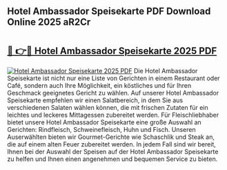 ## Hotel Ambassador Speisekarte PDF Download Online 2025 aR2Cr

# <h2><a href="http://gc6wh3i.nevu.top/?p=Hotel+Ambassador+Speisekarte">🔗 👉🔴 Hotel Ambassador Speisekarte 2025 PDF</a></h2>

[![Hotel Ambassador Speisekarte 2025 PDF](https://i.imgur.com/dBaPXMq.png)](http://gc6wh3i.nevu.top/?p=Hotel+Ambassador+Speisekarte)
Die Hotel Ambassador Speisekarte ist nicht nur eine Liste von Gerichten in einem Restaurant oder Café, sondern auch Ihre Möglichkeit, ein köstliches und für Ihren Geschmack geeignetes Gericht zu wählen. Auf unserer Hotel Ambassador Speisekarte empfehlen wir einen Salatbereich, in dem Sie aus verschiedenen Salaten wählen können, die mit frischen Zutaten für ein leichtes und leckeres Mittagessen zubereitet werden. Für Fleischliebhaber bietet unsere Hotel Ambassador Speisekarte eine große Auswahl an Gerichten: Rindfleisch, Schweinefleisch, Huhn und Fisch. Unseren Auserwählten bieten wir Gourmet-Gerichte wie Schaschlik und Steak an, die auf einem alten Feuer zubereitet werden. In jedem Fall sind wir bereit, Ihnen bei der Auswahl der Speisen auf der Hotel Ambassador Speisekarte zu helfen und Ihnen einen angenehmen und bequemen Service zu bieten.

